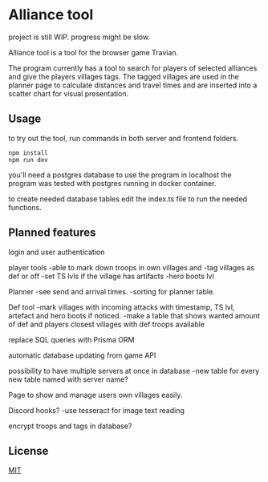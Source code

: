 # Alliance tool

project is still WIP. progress might be slow.

Alliance tool is a tool for the browser game Travian.

The program currently has a tool to search for players of selected alliances and give the players villages tags.
The tagged villages are used in the planner page to calculate distances and travel times and are inserted into a scatter chart for visual presentation.

## Usage

to try out the tool, run commands in both server and frontend folders.

```command line
npm install
npm run dev
```

you'll need a postgres database to use the program in localhost
the program was tested with postgres running in docker container.

to create needed database tables edit the index.ts file to run the needed functions.

## Planned features

login and user authentication

player tools
-able to mark down troops in own villages and
-tag villages as def or off
-set TS lvls if the village has artifacts
-hero boots lvl

Planner
-see send and arrival times.
-sorting for planner table.

Def tool
-mark villages with incoming attacks with timestamp, TS lvl, artefact and hero boots if noticed.
-make a table that shows wanted amount of def and players closest villages with def troops available

replace SQL queries with Prisma ORM

automatic database updating from game API

possibility to have multiple servers at once in database
-new table for every new table named with server name?

Page to show and manage users own villages easily.

Discord hooks?
-use tesseract for image text reading

encrypt troops and tags in database?

## License

[MIT](https://choosealicense.com/licenses/mit/)
